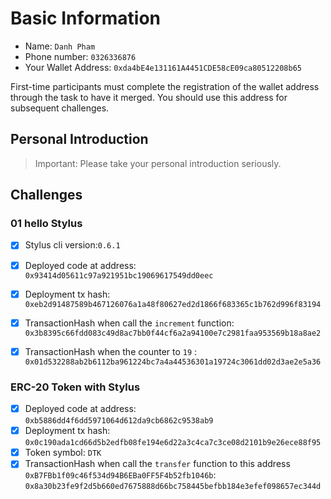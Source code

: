 # Basic Information

* Name: `Danh Pham`
* Phone number: `0326336876`
* Your Wallet Address: `0xda4bE4e131161A4451CDE58cE09ca80512208b65`

First-time participants must complete the registration of the wallet address through the task to have it merged. You should use this address for subsequent challenges.  


## Personal Introduction

> Important: Please take your personal introduction seriously.

## Challenges 

### 01 hello Stylus 
- [x] Stylus cli version:`0.6.1`
- [x] Deployed code at address: `0x93414d05611c97a921951bc19069617549dd0eec`
- [x] Deployment tx hash: `0xeb2d91487589b467126076a1a48f80627ed2d1866f683365c1b762d996f83194`
- [x] TransactionHash when call the `increment` function: `0x3b8395c66fdd083c49d8ac7bb0f44cf6a2a94100e7c2981faa953569b18a8ae2`
- [x] TransactionHash when the counter to `19` : `0x01d532288ab2b6112ba961224bc7a4a44536301a19724c3061dd02d3ae2e5a36`


### ERC-20 Token with Stylus
- [x] Deployed code at address: `0xb5886dd4f6dd5971064d612da9cb6862c9538ab9`
- [x] Deployment tx hash: `0x0c190ada1cd66d5b2edfb08fe194e6d22a3c4ca7c3ce08d2101b9e26ece88f95`
- [x] Token symbol: `DTK`
- [x] TransactionHash when call the `transfer` function to this address `0xB7FBb1f09c46f534d94B6EBa0FF5F4b52fb1046b`: `0x8a30b23fe9f2d5b660ed7675888d66bc758445befbb184e3efef098657ec344d`
